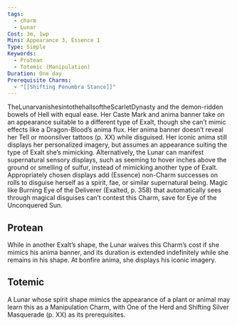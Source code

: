```yaml
---
tags:
  - charm
  - Lunar
Cost: 3m, 1wp
Mins: Appearance 3, Essence 1
Type: Simple
Keywords:
  - Protean
  - Totemic (Manipulation)
Duration: One day
Prerequisite Charms:
  - "[[Shifting Penumbra Stance]]"
---
```

TheLunarvanishesintothehallsoftheScarletDynasty and the demon-ridden bowels of Hell with equal ease. Her Caste Mark and anima banner take on an appearance suitable to a different type of Exalt, though she can’t mimic effects like a Dragon-Blood’s anima flux. Her anima banner doesn’t reveal her Tell or moonsilver tattoos (p. XX) while disguised. Her iconic anima still displays her personalized imagery, but assumes an appearance suiting the type of Exalt she’s mimicking. Alternatively, the Lunar can manifest supernatural sensory displays, such as seeming to hover inches above the ground or smelling of sulfur, instead of mimicking another type of Exalt. Appropriately chosen displays add (Essence) non-Charm successes on rolls to disguise herself as a spirit, fae, or similar supernatural being. Magic like Burning Eye of the Deliverer (Exalted, p. 358) that automatically sees through magical disguises can’t contest this Charm, save for Eye of the Unconquered Sun. 
## Protean 

While in another Exalt’s shape, the Lunar waives this Charm’s cost if she mimics his anima banner, and its duration is extended indefinitely while she remains in his shape. At bonfire anima, she displays his iconic imagery. 
## Totemic 

A Lunar whose spirit shape mimics the appearance of a plant or animal may learn this as a Manipulation Charm, with One of the Herd and Shifting Silver Masquerade (p. XX) as its prerequisites.